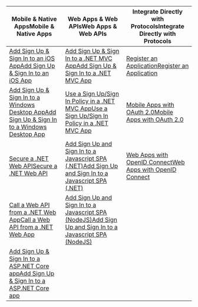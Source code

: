 | <span data-ttu-id="c31d4-101">Mobile & Native Apps</span><span class="sxs-lookup"><span data-stu-id="c31d4-101">Mobile & Native Apps</span></span> | <span data-ttu-id="c31d4-102">Web Apps & Web APIs</span><span class="sxs-lookup"><span data-stu-id="c31d4-102">Web Apps & Web APIs</span></span> | <span data-ttu-id="c31d4-103">Integrate Directly with Protocols</span><span class="sxs-lookup"><span data-stu-id="c31d4-103">Integrate Directly with Protocols</span></span> |
| --- | --- | --- |
| [<span data-ttu-id="c31d4-104">Add Sign Up & Sign In to an iOS App</span><span class="sxs-lookup"><span data-stu-id="c31d4-104">Add Sign Up & Sign In to an iOS App</span></span>](../articles/active-directory-b2c/active-directory-b2c-devquickstarts-ios.md) |[<span data-ttu-id="c31d4-105">Add Sign Up & Sign In to a .NET MVC App</span><span class="sxs-lookup"><span data-stu-id="c31d4-105">Add Sign Up & Sign In to a .NET MVC App</span></span>](../articles/active-directory-b2c/active-directory-b2c-devquickstarts-web-dotnet.md) |[<span data-ttu-id="c31d4-106">Register an Application</span><span class="sxs-lookup"><span data-stu-id="c31d4-106">Register an Application</span></span>](../articles/active-directory-b2c/active-directory-b2c-app-registration.md) |
| [<span data-ttu-id="c31d4-107">Add Sign Up & Sign In to a Windows Desktop App</span><span class="sxs-lookup"><span data-stu-id="c31d4-107">Add Sign Up & Sign In to a Windows Desktop App</span></span>](../articles/active-directory-b2c/active-directory-b2c-devquickstarts-native-dotnet.md) |[<span data-ttu-id="c31d4-108">Use a Sign Up/Sign In Policy in a .NET MVC App</span><span class="sxs-lookup"><span data-stu-id="c31d4-108">Use a Sign Up/Sign In Policy in a .NET MVC App</span></span>](../articles/active-directory-b2c/active-directory-b2c-devquickstarts-web-dotnet-susi.md) |[<span data-ttu-id="c31d4-109">Mobile Apps with OAuth 2.0</span><span class="sxs-lookup"><span data-stu-id="c31d4-109">Mobile Apps with OAuth 2.0</span></span>](../articles/active-directory-b2c/active-directory-b2c-reference-oauth-code.md) |
| [<span data-ttu-id="c31d4-110">Secure a .NET Web API</span><span class="sxs-lookup"><span data-stu-id="c31d4-110">Secure a .NET Web API</span></span>](../articles/active-directory-b2c/active-directory-b2c-devquickstarts-api-dotnet.md) | [<span data-ttu-id="c31d4-111">Add Sign Up and Sign In to a Javascript SPA (.NET)</span><span class="sxs-lookup"><span data-stu-id="c31d4-111">Add Sign Up and Sign In to a Javascript SPA (.NET)</span></span>](https://github.com/Azure-Samples/active-directory-b2c-javascript-singlepageapp-dotnet-webapi) | [<span data-ttu-id="c31d4-112">Web Apps with OpenID Connect</span><span class="sxs-lookup"><span data-stu-id="c31d4-112">Web Apps with OpenID Connect</span></span>](../articles/active-directory-b2c/active-directory-b2c-reference-oidc.md) |
| [<span data-ttu-id="c31d4-113">Call a Web API from a .NET Web App</span><span class="sxs-lookup"><span data-stu-id="c31d4-113">Call a Web API from a .NET Web App</span></span>](../articles/active-directory-b2c/active-directory-b2c-devquickstarts-web-api-dotnet.md) | [<span data-ttu-id="c31d4-114">Add Sign Up and Sign In to a Javascript SPA (NodeJS)</span><span class="sxs-lookup"><span data-stu-id="c31d4-114">Add Sign Up and Sign In to a Javascript SPA (NodeJS)</span></span>](https://github.com/Azure-Samples/active-directory-b2c-javascript-singlepageapp-nodejs-webapi)| |
| [<span data-ttu-id="c31d4-115">Add Sign Up & Sign In to a ASP.NET Core app</span><span class="sxs-lookup"><span data-stu-id="c31d4-115">Add Sign Up & Sign In to a ASP.NET Core app</span></span>](https://github.com/azure-samples/active-directory-dotnet-webapp-openidconnect-aspnetcore-b2c) | | |

